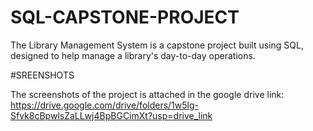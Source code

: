 # SQL-CAPSTONE-PROJECT
The Library Management System is a capstone project built using SQL, designed to help manage a library's day-to-day operations. 

#SREENSHOTS

The screenshots of the project is attached in the google drive 
link: https://drive.google.com/drive/folders/1w5lg-Sfvk8cBpwlsZaLLwj4BpBGCimXt?usp=drive_link
